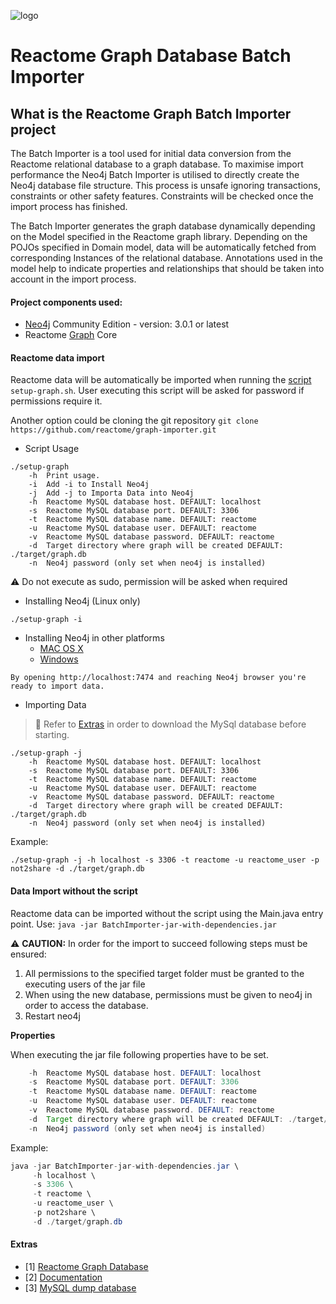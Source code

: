 ![logo](https://cloud.githubusercontent.com/assets/6883670/22938783/bbef4474-f2d4-11e6-92a5-07c1a6964491.png)

# Reactome Graph Database Batch Importer

## What is the Reactome Graph Batch Importer project

The Batch Importer is a tool used for initial data conversion from the Reactome relational database to a graph database. To maximise import performance the Neo4j Batch Importer is utilised to directly create the Neo4j database file structure. This process is unsafe ignoring transactions, constraints or other safety features. Constraints will be checked once the import process has finished. 

The Batch Importer generates the graph database dynamically depending on the Model specified in the Reactome graph library. Depending on the POJOs specified in Domain model, data will be automatically fetched from corresponding Instances of the relational database. Annotations used in the model help to indicate properties and relationships that should be taken into account in the import process.  

#### Project components used:

* [Neo4j](https://neo4j.com/download/) Community Edition - version: 3.0.1 or latest
* Reactome [Graph](https://github.com/reactome/graph-core) Core 

#### Reactome data import

Reactome data will be automatically be imported when running the [script](https://raw.githubusercontent.com/reactome/graph-importer/master/setup-graph.sh) ```setup-graph.sh```. User executing this script will be asked for password if permissions require it.

Another option could be cloning the git repository ```git clone https://github.com/reactome/graph-importer.git``` 
 
* Script Usage
```console
./setup-graph 
    -h  Print usage.
    -i  Add -i to Install Neo4j
    -j  Add -j to Importa Data into Neo4j
    -h  Reactome MySQL database host. DEFAULT: localhost
    -s  Reactome MySQL database port. DEFAULT: 3306
    -t  Reactome MySQL database name. DEFAULT: reactome
    -u  Reactome MySQL database user. DEFAULT: reactome
    -v  Reactome MySQL database password. DEFAULT: reactome
    -d  Target directory where graph will be created DEFAULT: ./target/graph.db
    -n  Neo4j password (only set when neo4j is installed)
```

:warning: Do not execute as sudo, permission will be asked when required

* Installing Neo4j (Linux only)
```console
./setup-graph -i
```

* Installing Neo4j in other platforms
    * [MAC OS X](http://neo4j.com/docs/operations-manual/current/installation/osx/)
    * [Windows](http://neo4j.com/docs/operations-manual/current/installation/windows/)
    
```console
By opening http://localhost:7474 and reaching Neo4j browser you're ready to import data.
```

* Importing Data

> :memo: Refer to [Extras](https://github.com/gsviteri/DemoLayout/new/master?readme=1#extras) in order to download the MySql database before starting.

```console
./setup-graph -j 
    -h  Reactome MySQL database host. DEFAULT: localhost
    -s  Reactome MySQL database port. DEFAULT: 3306
    -t  Reactome MySQL database name. DEFAULT: reactome
    -u  Reactome MySQL database user. DEFAULT: reactome
    -v  Reactome MySQL database password. DEFAULT: reactome
    -d  Target directory where graph will be created DEFAULT: ./target/graph.db
    -n  Neo4j password (only set when neo4j is installed)
```

Example:
```
./setup-graph -j -h localhost -s 3306 -t reactome -u reactome_user -p not2share -d ./target/graph.db
```

#### Data Import without the script

Reactome data can be imported without the script using the Main.java entry point. Use: ```java -jar BatchImporter-jar-with-dependencies.jar```

:warning: **CAUTION:** In order for the import to succeed following steps must be ensured:
  1. All permissions to the specified target folder must be granted to the executing users of the jar file
  2. When using the new database, permissions must be given to neo4j in order to access the database.
  3. Restart neo4j 

**Properties**

When executing the jar file following properties have to be set.
```java
    -h  Reactome MySQL database host. DEFAULT: localhost
    -s  Reactome MySQL database port. DEFAULT: 3306
    -t  Reactome MySQL database name. DEFAULT: reactome
    -u  Reactome MySQL database user. DEFAULT: reactome
    -v  Reactome MySQL database password. DEFAULT: reactome
    -d  Target directory where graph will be created DEFAULT: ./target/graph.db
    -n  Neo4j password (only set when neo4j is installed)
```

Example:
```java
java -jar BatchImporter-jar-with-dependencies.jar \ 
     -h localhost \ 
     -s 3306 \
     -t reactome \ 
     -u reactome_user \
     -p not2share \ 
     -d ./target/graph.db
```

#### Extras
* [1] [Reactome Graph Database](http://www.reactome.org/download/current/reactome.graphdb.tgz)
* [2] [Documentation](http://www.reactome.org/pages/documentation/developer-guide/graph-database/)
* [3] [MySQL dump database](http://www.reactome.org/download/current/databases/gk_current.sql.gz)